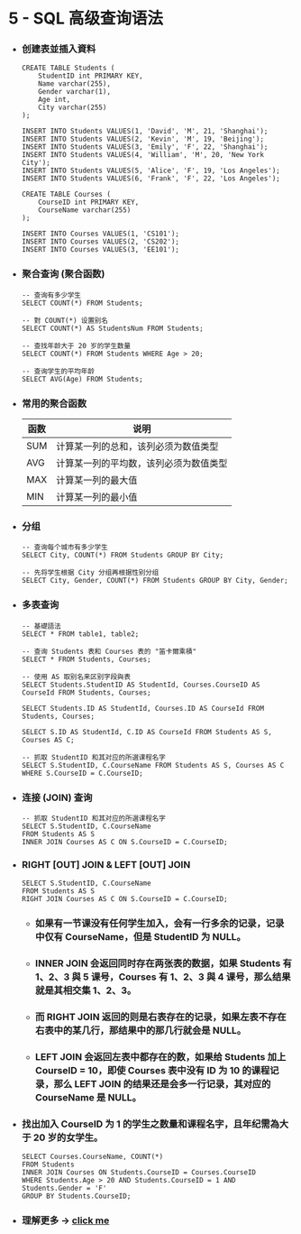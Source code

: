 5 - SQL 高级查询语法
=====
* ### 创建表並插入資料
    ```
    CREATE TABLE Students (
        StudentID int PRIMARY KEY,
        Name varchar(255),
        Gender varchar(1),
        Age int,
        City varchar(255)
    );

    INSERT INTO Students VALUES(1, 'David', 'M', 21, 'Shanghai');
    INSERT INTO Students VALUES(2, 'Kevin', 'M', 19, 'Beijing');
    INSERT INTO Students VALUES(3, 'Emily', 'F', 22, 'Shanghai');
    INSERT INTO Students VALUES(4, 'William', 'M', 20, 'New York City');
    INSERT INTO Students VALUES(5, 'Alice', 'F', 19, 'Los Angeles');
    INSERT INTO Students VALUES(6, 'Frank', 'F', 22, 'Los Angeles');
    ```
    ```
    CREATE TABLE Courses (
        CourseID int PRIMARY KEY,
        CourseName varchar(255)
    );

    INSERT INTO Courses VALUES(1, 'CS101');
    INSERT INTO Courses VALUES(2, 'CS202');
    INSERT INTO Courses VALUES(3, 'EE101');
    ```
* ### 聚合查询 (聚合函数)
    ```
    -- 查询有多少学生
    SELECT COUNT(*) FROM Students;

    -- 對 COUNT(*) 设置别名
    SELECT COUNT(*) AS StudentsNum FROM Students;

    -- 查找年龄大于 20 岁的学生数量
    SELECT COUNT(*) FROM Students WHERE Age > 20;

    -- 查询学生的平均年龄
    SELECT AVG(Age) FROM Students;
    ```
* ### 常用的聚合函数
    | 函数 | 说明 |
    | - | - |
    | SUM | 计算某一列的总和，该列必须为数值类型 |
    | AVG | 计算某一列的平均数，该列必须为数值类型 |
    | MAX | 计算某一列的最大值 |
    | MIN | 计算某一列的最小值 |
* ### 分组
    ```
    -- 查询每个城市有多少学生
    SELECT City, COUNT(*) FROM Students GROUP BY City;

    -- 先将学生根据 City 分组再根据性别分组
    SELECT City, Gender, COUNT(*) FROM Students GROUP BY City, Gender;
    ```
* ### 多表查询
    ```
    -- 基礎語法
    SELECT * FROM table1, table2;

    -- 查询 Students 表和 Courses 表的 "笛卡爾乘積"
    SELECT * FROM Students, Courses;

    -- 使用 AS 取别名来区别字段與表
    SELECT Students.StudentID AS StudentId, Courses.CourseID AS CourseId FROM Students, Courses;

    SELECT Students.ID AS StudentId, Courses.ID AS CourseId FROM Students, Courses;

    SELECT S.ID AS StudentId, C.ID AS CourseId FROM Students AS S, Courses AS C;

    -- 抓取 StudentID 和其对应的所選课程名字
    SELECT S.StudentID, C.CourseName FROM Students AS S, Courses AS C WHERE S.CourseID = C.CourseID;
    ```
* ### 连接 (JOIN) 查询
    ```
    -- 抓取 StudentID 和其对应的所選课程名字
    SELECT S.StudentID, C.CourseName 
    FROM Students AS S 
    INNER JOIN Courses AS C ON S.CourseID = C.CourseID;
    ```
* ### RIGHT [OUT] JOIN & LEFT [OUT] JOIN
    ```
    SELECT S.StudentID, C.CourseName
    FROM Students AS S 
    RIGHT JOIN Courses AS C ON S.CourseID = C.CourseID;
    ```
    * ### 如果有一节课没有任何学生加入，会有一行多余的记录，记录中仅有 CourseName，但是 StudentID 为 NULL。
    * ### INNER JOIN 会返回同时存在两张表的数据，如果 Students 有 1、2、3 與 5 课号，Courses 有 1、2、3 與 4 课号，那么结果就是其相交集 1、2、3。
    * ### 而 RIGHT JOIN 返回的则是右表存在的记录，如果左表不存在右表中的某几行，那结果中的那几行就会是 NULL。
    * ### LEFT JOIN 会返回左表中都存在的数，如果给 Students 加上 CourseID = 10，即使 Courses 表中没有 ID 为 10 的课程记录，那么 LEFT JOIN 的结果还是会多一行记录，其对应的 CourseName 是 NULL。
* ### 找出加入 CourseID 为 1 的学生之数量和课程名字，且年纪需為大于 20 岁的女学生。
    ```
    SELECT Courses.CourseName, COUNT(*)
    FROM Students
    INNER JOIN Courses ON Students.CourseID = Courses.CourseID
    WHERE Students.Age > 20 AND Students.CourseID = 1 AND Students.Gender = 'F'
    GROUP BY Students.CourseID;
    ```
* ### 理解更多 -> [click me](https://github.com/GitHub-WeiChiang/main/tree/main/MySQLPrinciples/Chapter11)
<br />
